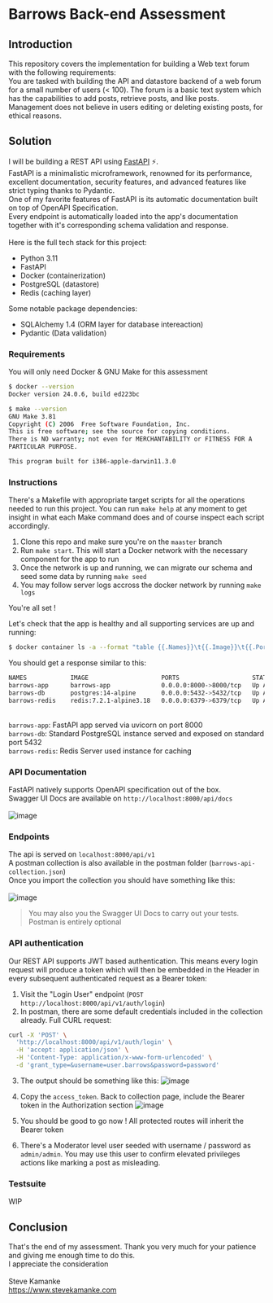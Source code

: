 # Barrows Back-end Assessment

## Introduction
This repository covers the implementation for building a Web text forum with the following requirements:  
You are tasked with building the API and datastore backend of a web forum for a small number
of users (< 100). The forum is a basic text system which has the capabilities to add posts,
retrieve posts, and like posts. Management does not believe in users editing or deleting existing
posts, for ethical reasons.

## Solution
I will be building a REST API using [FastAPI](https://fastapi.tiangolo.com/) :zap:.  
FastAPI is a minimalistic microframework, renowned for its performance, excellent documentation, security features, and advanced features like strict typing thanks to Pydantic.  
One of my favorite features of FastAPI is its automatic documentation built on top of OpenAPI Specification.  
Every endpoint is automatically loaded into the app's documentation together with it's corresponding schema validation and response.  
\
Here is the full tech stack for this project:
- Python 3.11
- FastAPI
- Docker (containerization)
- PostgreSQL (datastore)
- Redis (caching layer)

Some notable package dependencies:
- SQLAlchemy 1.4 (ORM layer for database intereaction)
- Pydantic (Data validation)

### Requirements
You will only need Docker & GNU Make for this assessment   
```bash
$ docker --version
Docker version 24.0.6, build ed223bc
```
````bash
$ make --version
GNU Make 3.81
Copyright (C) 2006  Free Software Foundation, Inc.
This is free software; see the source for copying conditions.
There is NO warranty; not even for MERCHANTABILITY or FITNESS FOR A
PARTICULAR PURPOSE.

This program built for i386-apple-darwin11.3.0
````

### Instructions
There's a Makefile with appropriate target scripts for all the operations needed to run this project. You can run `make help` at any moment to get insight in what each Make command does and of course inspect each script accordingly.

1. Clone this repo and make sure you're on the `maaster` branch
2. Run `make start`. This will start a Docker network with the necessary component for the app to run
3. Once the network is up and running, we can migrate our schema and seed some data by running `make seed`
4. You may follow server logs accross the docker network by running `make logs`  

You're all set !

Let's check that the app is healthy and all supporting services are up and running:  
```bash
$ docker container ls -a --format "table {{.Names}}\t{{.Image}}\t{{.Ports}}\t{{.Status}}"
```
You should get a response similar to this:
```bash
NAMES            IMAGE                    PORTS                    STATUS
barrows-app      barrows-app              0.0.0.0:8000->8000/tcp   Up About a minute
barrows-db       postgres:14-alpine       0.0.0.0:5432->5432/tcp   Up About a minute (healthy)
barrows-redis    redis:7.2.1-alpine3.18   0.0.0.0:6379->6379/tcp   Up About a minute (healthy)
```
 \
`barrows-app`: FastAPI app served via uvicorn on port 8000  
`barrows-db`: Standard PostgreSQL instance served and exposed on standard port 5432  
`barrows-redis`: Redis Server used instance for caching  

### API Documentation
FastAPI natively supports OpenAPI specification out of the box.  
Swagger UI Docs are available on `http://localhost:8000/api/docs` 
\
\
![image](./assets/barrows-api-docs.png)

### Endpoints
The api is served on `localhost:8000/api/v1`  
A postman collection is also available in the postman folder (`barrows-api-collection.json`)  
Once you import the collection you should have something like this:  
\
![image](./assets/barrows-postman-collection.png)
> You may also you the Swagger UI Docs to carry out your tests. Postman is entirely optional
### API  authentication
Our REST API supports JWT based authentication. This means every login request will produce a token which will then be embedded in the Header in every subsequent authenticated request as a Bearer token:  
1. Visit the "Login User" endpoint (`POST http://localhost:8000/api/v1/auth/login`)
2. In postman, there are some default credentials included in the collection already. Full CURL request:
```bash
curl -X 'POST' \
  'http://localhost:8000/api/v1/auth/login' \
  -H 'accept: application/json' \
  -H 'Content-Type: application/x-www-form-urlencoded' \
  -d 'grant_type=&username=user.barrows&password=password'
```
3. The output should be something like this:
![image](./assets/barrows-api-login-request.png)  

4. Copy the `access_token`. Back to collection page, include the Bearer token in the Authorization section
![image](./assets/barrows-api-auth-token.png)
5. You should be good to go now ! All protected routes will inherit the Bearer token
6. There's a Moderator level user seeded with username / password as `admin/admin`. You may use this user to confirm elevated privileges actions like marking a post as misleading.

### Testsuite
WIP

## Conclusion
That's the end of my assessment. Thank you very much for your patience and giving me enough time to do this.  
I appreciate the consideration  
\
Steve Kamanke  
https://www.stevekamanke.com
